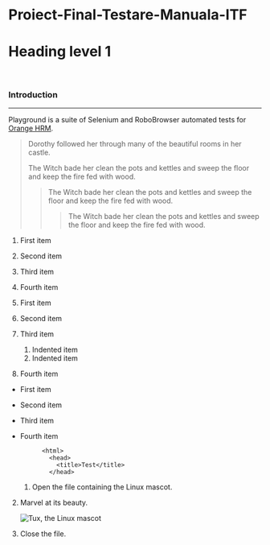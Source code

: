 # Proiect-Final-Testare-Manuala-ITF
Heading level 1
===============
&nbsp;
### Introduction
---
Playground is a suite of Selenium and RoboBrowser automated tests for [Orange HRM](https://opensource-demo.orangehrmlive.com/web/index.php/auth/login).
> Dorothy followed her through many of the beautiful rooms in her castle.
>
> The Witch bade her clean the pots and kettles and sweep the floor and keep the fire fed with wood.
>> The Witch bade her clean the pots and kettles and sweep the floor and keep the fire fed with wood.
>>> The Witch bade her clean the pots and kettles and sweep the floor and keep the fire fed with wood.


1. First item
2. Second item
3. Third item
4. Fourth item

1. First item
2. Second item
3. Third item
    1. Indented item
    2. Indented item
4. Fourth item

- First item
- Second item
- Third item
- Fourth item


            <html>
              <head>
                <title>Test</title>
              </head>
              
   1. Open the file containing the Linux mascot.
2. Marvel at its beauty.

    ![Tux, the Linux mascot](/10x-featured-social-media-image-size)

3. Close the file.            
              
          
